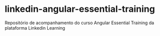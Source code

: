 # linkedin-angular-essential-training
Repositório de acompanhamento do curso Angular Essential Training da plataforma Linkedin Learning
